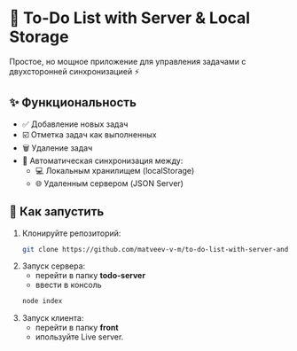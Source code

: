 # 📝 To-Do List with Server & Local Storage

Простое, но мощное приложение для управления задачами с двухсторонней синхронизацией ⚡

## ✨ Функциональность

- ✅ Добавление новых задач
- ☑️ Отметка задач как выполненных
- 🗑️ Удаление задач
- 🔄 Автоматическая синхронизация между:
  - 💻 Локальным хранилищем (localStorage)
  - 🌐 Удаленным сервером (JSON Server)

## 🚀 Как запустить
1. Клонируйте репозиторий:
   ```bash   
   git clone https://github.com/matveev-v-m/to-do-list-with-server-and-local-storage.git
2. Запуск сервера:
   - перейти в папку **todo-server**
   - ввести в консоль
   ```bash  
   node index   
3. Запуск клиента:
    - перейти в папку **front**
    - ипользуйте Live server.
